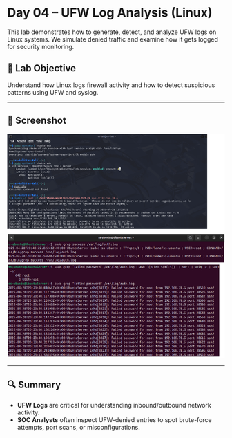 # Day 04 – UFW Log Analysis (Linux)

This lab demonstrates how to generate, detect, and analyze UFW logs on Linux systems. We simulate denied traffic and examine how it gets logged for security monitoring.

## 🧪 Lab Objective
Understand how Linux logs firewall activity and how to detect suspicious patterns using UFW and syslog.

---

## 📸 Screenshot

<p align="center">
  <img src="https://raw.githubusercontent.com/suneetasharma/SOC-Hands-On-Challenge/main/Screenshots/Day04-UFW-Denied_Compressed.png" alt="UFW Screenshot" width="600" />
</p>

---

## 🔍 Summary
- **UFW Logs** are critical for understanding inbound/outbound network activity.
- **SOC Analysts** often inspect UFW-denied entries to spot brute-force attempts, port scans, or misconfigurations.
